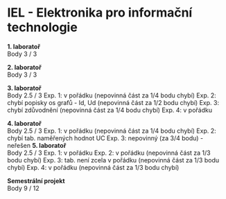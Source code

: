 # IEL - Elektronika pro informační technologie

**1. laboratoř**  
  Body 3 / 3

**2. laboratoř**  
  Body 3 / 3

**3. laboratoř**  
  Body 2.5 / 3
Exp. 1: v pořádku (nepovinná část za 1/4 bodu chybí)
Exp. 2: chybí popisky os grafů - Id, Ud (nepovinná část za 1/2 bodu chybí)
Exp. 3: chybí zdůvodnění (nepovinná část za 1/4 bodu chybí)
Exp. 4: v pořádku

**4. laboratoř**  
  Body 2.5 / 3
Exp. 1: v pořádku (nepovinná část za 1/4 bodu chybí)
Exp. 2: chybí tab. naměřených hodnot UC
Exp. 3: nepovinný (za 3/4 bodu) - neřešen
**5. laboratoř**  
  Body 2.5 / 3
Exp. 1: v pořádku
Exp. 2: v pořádku (nepovinná část za 1/3 bodu chybí)
Exp. 3: tab. není zcela v pořádku (nepovinná část za 1/3 bodu chybí)
Exp. 4: v pořádku (nepovinná část za 1/3 bodu chybí)

**Semestrální projekt**  
  Body 9 / 12

